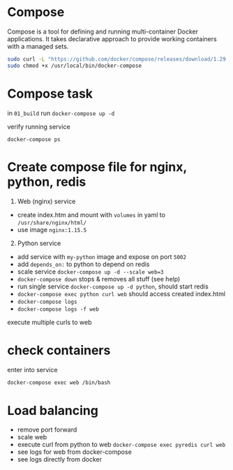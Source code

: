 # Compose

Compose is a tool for defining and running multi-container Docker applications. It takes
declarative approach to provide working containers with a managed sets.

```sh
sudo curl -L "https://github.com/docker/compose/releases/download/1.29.2/docker-compose-$(uname -s)-$(uname -m)" -o /usr/local/bin/docker-compose
sudo chmod +x /usr/local/bin/docker-compose
```

# Compose task

in `01_build` run `docker-compose up -d`

verify running service

`docker-compose ps`

# Create compose file for nginx, python, redis

1. Web (nginx) service
- create index.htm and mount with `volumes` in yaml to `/usr/share/nginx/html/`
- use image `nginx:1.15.5`

2. Python service
- add service with `my-python` image and expose on port `5002`
- add `depends_on:` to python to depend on redis
- scale service `docker-compose up -d --scale web=3`
- `docker-compose down` stops & removes all stuff (see help)
- run single service `docker-compose up -d python`, should start redis
- `docker-compose exec python curl web` should access created index.html
- `docker-compose logs`
- `docker-compose logs -f web`

execute multiple curls to web

# check containers 

enter into service

```sh
docker-compose exec web /bin/bash
```

# Load balancing

- remove port forward
- scale web
- execute curl from python to web `docker-compose exec pyredis curl web`
- see logs for web from docker-compose
- see logs directly from docker
